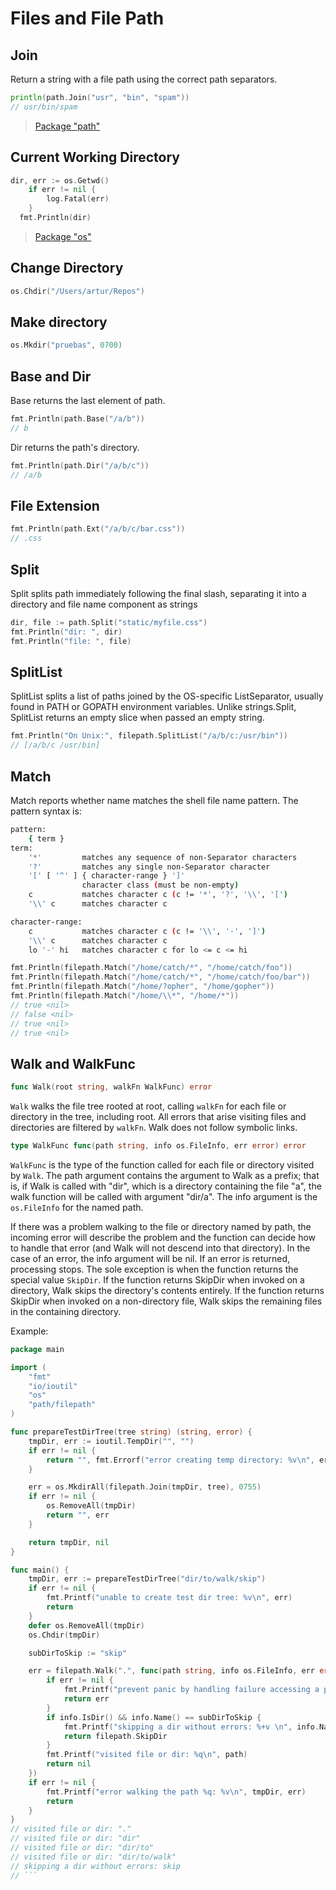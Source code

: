 # Files and File Path

## Join

Return a string with a file path using the correct path separators.

```go
println(path.Join("usr", "bin", "spam"))
// usr/bin/spam
```

> [Package "path"](https://golang.org/pkg/path/#Join)

## Current Working Directory

```go
dir, err := os.Getwd()
	if err != nil {
		log.Fatal(err)
	}
  fmt.Println(dir)
```

>[Package "os"](https://golang.org/pkg/os/)

## Change Directory

```go
os.Chdir("/Users/artur/Repos")
```

## Make directory

```go
os.Mkdir("pruebas", 0700)
```

## Base and Dir

Base returns the last element of path.

```go
fmt.Println(path.Base("/a/b"))
// b
```

Dir returns the path's directory.

```go
fmt.Println(path.Dir("/a/b/c"))
// /a/b
```

## File Extension

```go
fmt.Println(path.Ext("/a/b/c/bar.css"))
// .css
```

## Split

Split splits path immediately following the final slash, separating it into a directory and file name component as strings

```go
dir, file := path.Split("static/myfile.css")
fmt.Println("dir: ", dir)
fmt.Println("file: ", file)
```

## SplitList

SplitList splits a list of paths joined by the OS-specific ListSeparator, usually found in PATH or GOPATH environment variables. Unlike strings.Split, SplitList returns an empty slice when passed an empty string.

```go
fmt.Println("On Unix:", filepath.SplitList("/a/b/c:/usr/bin"))
// [/a/b/c /usr/bin]
```

## Match

Match reports whether name matches the shell file name pattern. The pattern syntax is:

```bash
pattern:
	{ term }
term:
	'*'         matches any sequence of non-Separator characters
	'?'         matches any single non-Separator character
	'[' [ '^' ] { character-range } ']'
	            character class (must be non-empty)
	c           matches character c (c != '*', '?', '\\', '[')
	'\\' c      matches character c

character-range:
	c           matches character c (c != '\\', '-', ']')
	'\\' c      matches character c
	lo '-' hi   matches character c for lo <= c <= hi
```

```go
fmt.Println(filepath.Match("/home/catch/*", "/home/catch/foo"))
fmt.Println(filepath.Match("/home/catch/*", "/home/catch/foo/bar"))
fmt.Println(filepath.Match("/home/?opher", "/home/gopher"))
fmt.Println(filepath.Match("/home/\\*", "/home/*"))
// true <nil>
// false <nil>
// true <nil>
// true <nil>
```

## Walk and WalkFunc

```go
func Walk(root string, walkFn WalkFunc) error
```

`Walk` walks the file tree rooted at root, calling `walkFn` for each file or directory in the tree, including root. All errors that arise visiting files and directories are filtered by `walkFn`. Walk does not follow symbolic links.

```go
type WalkFunc func(path string, info os.FileInfo, err error) error
```

`WalkFunc` is the type of the function called for each file or directory visited by `Walk`. The path argument contains the argument to Walk as a prefix; that is, if Walk is called with "dir", which is a directory containing the file "a", the walk function will be called with argument "dir/a". The info argument is the `os.FileInfo` for the named path.

If there was a problem walking to the file or directory named by path, the incoming error will describe the problem and the function can decide how to handle that error (and Walk will not descend into that directory). In the case of an error, the info argument will be nil. If an error is returned, processing stops. The sole exception is when the function returns the special value `SkipDir`. If the function returns SkipDir when invoked on a directory, Walk skips the directory's contents entirely. If the function returns SkipDir when invoked on a non-directory file, Walk skips the remaining files in the containing directory.

Example:

```go
package main

import (
	"fmt"
	"io/ioutil"
	"os"
	"path/filepath"
)

func prepareTestDirTree(tree string) (string, error) {
	tmpDir, err := ioutil.TempDir("", "")
	if err != nil {
		return "", fmt.Errorf("error creating temp directory: %v\n", err)
	}

	err = os.MkdirAll(filepath.Join(tmpDir, tree), 0755)
	if err != nil {
		os.RemoveAll(tmpDir)
		return "", err
	}

	return tmpDir, nil
}

func main() {
	tmpDir, err := prepareTestDirTree("dir/to/walk/skip")
	if err != nil {
		fmt.Printf("unable to create test dir tree: %v\n", err)
		return
	}
	defer os.RemoveAll(tmpDir)
	os.Chdir(tmpDir)

	subDirToSkip := "skip"

	err = filepath.Walk(".", func(path string, info os.FileInfo, err error) error {
		if err != nil {
			fmt.Printf("prevent panic by handling failure accessing a path %q: %v\n", path, err)
			return err
		}
		if info.IsDir() && info.Name() == subDirToSkip {
			fmt.Printf("skipping a dir without errors: %+v \n", info.Name())
			return filepath.SkipDir
		}
		fmt.Printf("visited file or dir: %q\n", path)
		return nil
	})
	if err != nil {
		fmt.Printf("error walking the path %q: %v\n", tmpDir, err)
		return
	}
}
// visited file or dir: "."
// visited file or dir: "dir"
// visited file or dir: "dir/to"
// visited file or dir: "dir/to/walk"
// skipping a dir without errors: skip
// ```